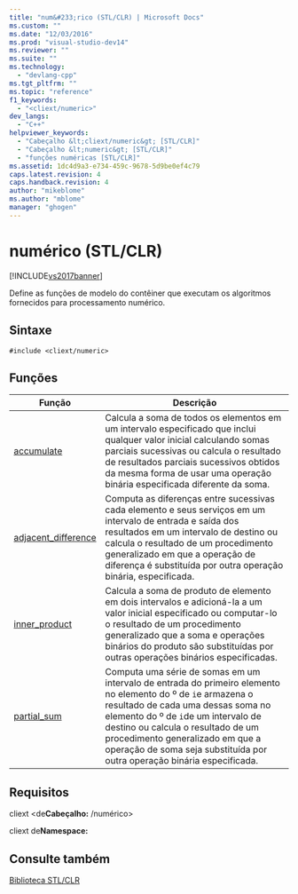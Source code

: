 ```yaml
---
title: "num&#233;rico (STL/CLR) | Microsoft Docs"
ms.custom: ""
ms.date: "12/03/2016"
ms.prod: "visual-studio-dev14"
ms.reviewer: ""
ms.suite: ""
ms.technology: 
  - "devlang-cpp"
ms.tgt_pltfrm: ""
ms.topic: "reference"
f1_keywords: 
  - "<cliext/numeric>"
dev_langs: 
  - "C++"
helpviewer_keywords: 
  - "Cabeçalho &lt;cliext/numeric&gt; [STL/CLR]"
  - "Cabeçalho &lt;numeric&gt; [STL/CLR]"
  - "funções numéricas [STL/CLR]"
ms.assetid: 1dc4d9a3-e734-459c-9678-5d9be0ef4c79
caps.latest.revision: 4
caps.handback.revision: 4
author: "mikeblome"
ms.author: "mblome"
manager: "ghogen"
---
```

# num&#233;rico (STL/CLR)
[!INCLUDE[vs2017banner](../assembler/inline/includes/vs2017banner.md)]

Define as funções de modelo do contêiner que executam os algoritmos fornecidos para processamento numérico.  
  
## Sintaxe  
  
```  
#include <cliext/numeric>  
```  
  
## Funções  
  
|Função|Descrição|  
|------------|---------------|  
|[accumulate](../dotnet/accumulate-stl-clr.md)|Calcula a soma de todos os elementos em um intervalo especificado que inclui qualquer valor inicial calculando somas parciais sucessivas ou calcula o resultado de resultados parciais sucessivos obtidos da mesma forma de usar uma operação binária especificada diferente da soma.|  
|[adjacent\_difference](../dotnet/adjacent-difference-stl-clr.md)|Computa as diferenças entre sucessivas cada elemento e seus serviços em um intervalo de entrada e saída dos resultados em um intervalo de destino ou calcula o resultado de um procedimento generalizado em que a operação de diferença é substituída por outra operação binária, especificada.|  
|[inner\_product](../dotnet/inner-product-stl-clr.md)|Calcula a soma de produto de elemento em dois intervalos e adicioná\-la a um valor inicial especificado ou computar\-lo o resultado de um procedimento generalizado que a soma e operações binários do produto são substituídas por outras operações binários especificadas.|  
|[partial\_sum](../dotnet/partial-sum-stl-clr.md)|Computa uma série de somas em um intervalo de entrada do primeiro elemento no elemento do º de `i`e armazena o resultado de cada uma dessas soma no elemento do º de `i`de um intervalo de destino ou calcula o resultado de um procedimento generalizado em que a operação de soma seja substituída por outra operação binária especificada.|  
  
## Requisitos  
 cliext \<de**Cabeçalho:** \/numérico\>  
  
 cliext de**Namespace:**  
  
## Consulte também  
 [Biblioteca STL\/CLR](../dotnet/stl-clr-library-reference.md)